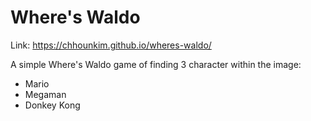 # Where's Waldo

Link: https://chhounkim.github.io/wheres-waldo/

A simple Where's Waldo game of finding 3 character within the image:
- Mario
- Megaman
- Donkey Kong
